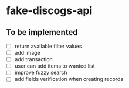 # fake-discogs-api

## To be implemented

- [ ] return available filter values
- [ ] add image
- [ ] add transaction
- [ ] user can add items to wanted list
- [ ] improve fuzzy search
- [ ] add fields verification when creating records
